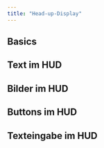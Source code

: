 ```yaml
---
title: "Head-up-Display"
---
```


## Basics

## Text im HUD

## Bilder im HUD

## Buttons im HUD

## Texteingabe im HUD
